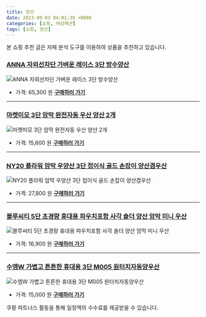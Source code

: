 ```yaml
---
title: 양산
date: 2023-09-03 04:01:39 +0800
categories: [쇼핑, 여성패션]
tags: [쇼핑, 양산]
---
```

본 쇼핑 추천 글은 자체 분석 도구를 이용하여 상품을 추천하고 있습니다.
### [ANNA 자외선차단 가벼운 레이스 3단 방수양산](https://link.coupang.com/re/AFFSDP?lptag=AF1030537&pageKey=7391546882&itemId=19111462356&vendorItemId=86231575281&traceid=V0-153-0886dc9418e5b952&clickBeacon=xMlZrQwU9J3DtC3T7rcOHPGx7dKwW0xrGCuCUmxnCXNWTdrArqxrg37%2BGLxdsVLpHmyS3th%2FhxUV%2Be0rz7oLoD2nCEDOjfMfu8rlTj86KH5IuOIixk5tnIYPeBvfz6nkqr318SG7rKCENdqbUaiRHaDHX1yZuc9Ud1zso0sLPXfXEAxnf2juGrg2W7wjthOz8Ph9X%2F3jWumVNWOuX7a2v7OWDG2pnVN5wRPXTAu05%2BNmyntOdS04FAVXS9%2FrtT%2BhONPDWounFwBbPDfv2%2Fq99haBg6ud5fDT2VhaDZ8orbL4jyPzDIP%2Fwbto8vZ4kAe9seMfVGELjdeGezz4SBtsWPVkKLcG1qY45ZXk1FeRBlAUG7yhoI4IaD0Uwm2E9pdoFHOu8cZloUMaL16kK%2BBj6wllTqWcLBr9BxopiEMAkBKfI1qrDDetfjmhOklNRSM4fWEPRsHHRybOltNmlHY83CTAwXE4hilTuHmIqrL8%2ByMm0fjGDdzHTrvJqlvH4zLP9Mo1g18nw%2BcnxPboWUg03s87ekDdhWQp%2F2Zg243yDyprg2fLAvU%2BbzIAnV%2BA0CRWDt86vYISl7eYBhxIVEBo2FG2uVVqs82GAjwhF4OgOCYKL%2BktvDe%2B8%2BulX8np%2FHyo%2FRjzPoTZDA3dHNSdpt819lI1DRGHJrR%2BjGTEdO6aozpq%2BrGKWqaNN20KlucKwR1skXNbj77c%2F%2BCqcOlO%2Bgvdez3RRKyDvuwXzWFxs67AEjN5LkPjXe9JDTyX7Y7Pe3wo3RAJR68klMkvsoEzI0yfDtjWpx%2FNhf%2FIE%2BvL%2FtSc4GYklfg8CKYZ%2Bsr065pe7fIy95rXuiJ8GMPqA58grsPC4GybkSew2orPK4ESMblGADsN9VYv8cwKYQuXvI%2FOhqb9&requestid=20230907040139577266311966&token=31850C%7CMIXED)
![ANNA 자외선차단 가벼운 레이스 3단 방수양산](https://ads-partners.coupang.com/image1/NwE_IITH3LG10KljN7WSn2iWlxwicP6HSPGW1W75ACByOTsdx1Ai5dWAlYiqS2aTVn84PYot0-vbQLjq5ApPfiPMgjRGghy7T0i5e2UYAykJF4ZDT8e8QeKqv5BueT-6ixwpUjukgscIzc2lBmPKtSo8A8vQJZW8CNc7ff1cdR_04sESwZX6bcBHoNJEsKRQZM8QuSw1TShNX1ZkRx-UrArtBWoSdZ7_Z5sw3aHasZAWdv88Ri5il5MhsH082o1fkXrbJlJ1Wh3RJJmyHhzxhQuNeY1bJGi3_sYTq1021vy0T1Fnlg==)
- 가격: 65,300 원
[**구매하러 가기**](https://link.coupang.com/re/AFFSDP?lptag=AF1030537&pageKey=7391546882&itemId=19111462356&vendorItemId=86231575281&traceid=V0-153-0886dc9418e5b952&clickBeacon=xMlZrQwU9J3DtC3T7rcOHPGx7dKwW0xrGCuCUmxnCXNWTdrArqxrg37%2BGLxdsVLpHmyS3th%2FhxUV%2Be0rz7oLoD2nCEDOjfMfu8rlTj86KH5IuOIixk5tnIYPeBvfz6nkqr318SG7rKCENdqbUaiRHaDHX1yZuc9Ud1zso0sLPXfXEAxnf2juGrg2W7wjthOz8Ph9X%2F3jWumVNWOuX7a2v7OWDG2pnVN5wRPXTAu05%2BNmyntOdS04FAVXS9%2FrtT%2BhONPDWounFwBbPDfv2%2Fq99haBg6ud5fDT2VhaDZ8orbL4jyPzDIP%2Fwbto8vZ4kAe9seMfVGELjdeGezz4SBtsWPVkKLcG1qY45ZXk1FeRBlAUG7yhoI4IaD0Uwm2E9pdoFHOu8cZloUMaL16kK%2BBj6wllTqWcLBr9BxopiEMAkBKfI1qrDDetfjmhOklNRSM4fWEPRsHHRybOltNmlHY83CTAwXE4hilTuHmIqrL8%2ByMm0fjGDdzHTrvJqlvH4zLP9Mo1g18nw%2BcnxPboWUg03s87ekDdhWQp%2F2Zg243yDyprg2fLAvU%2BbzIAnV%2BA0CRWDt86vYISl7eYBhxIVEBo2FG2uVVqs82GAjwhF4OgOCYKL%2BktvDe%2B8%2BulX8np%2FHyo%2FRjzPoTZDA3dHNSdpt819lI1DRGHJrR%2BjGTEdO6aozpq%2BrGKWqaNN20KlucKwR1skXNbj77c%2F%2BCqcOlO%2Bgvdez3RRKyDvuwXzWFxs67AEjN5LkPjXe9JDTyX7Y7Pe3wo3RAJR68klMkvsoEzI0yfDtjWpx%2FNhf%2FIE%2BvL%2FtSc4GYklfg8CKYZ%2Bsr065pe7fIy95rXuiJ8GMPqA58grsPC4GybkSew2orPK4ESMblGADsN9VYv8cwKYQuXvI%2FOhqb9&requestid=20230907040139577266311966&token=31850C%7CMIXED)
---
### [마켓미모 3단 암막 완전자동 우산 양산 2개](https://link.coupang.com/re/AFFSDP?lptag=AF1030537&pageKey=7471101330&itemId=19494990786&vendorItemId=86608256851&traceid=V0-153-77f0f1a565925fdb&clickBeacon=xMlZrQwU9J3DtC3T7rcOHPGx7dKwW0xrGCuCUmxnCXNWTdrArqxrg37%2BGLxdsVLpHmyS3th%2FhxUV%2Be0rz7oLoDW%2BTGvLbPHTbztxcKE5HuRLlPTm4gwZrkPlMXr%2FqyEAi8a%2BZlqs0bvZ1QtNdeDYeW%2FNOxSu9LFiVJBdU6ZAhw3XEAxnf2juGrg2W7wjthOz8Ph9X%2F3jWumVNWOuX7a2v7OWDG2pnVN5wRPXTAu05%2BNmyntOdS04FAVXS9%2FrtT%2BhswKEcf8HGhPMfZ3EC3XB5QffuorydDxIDJgmBozG9Ji0hoUrnmMb%2BjvaPru5ZE536XW%2BnvyOuLhE3xpZNW%2FLGXXzST7ioPBvxPLeaC4zBqGeQaif%2Ffq9g8U59BGQv2Jh%2BqV7ZVKkCj53HAMyKrQJ3kw%2FeW8TDfsc25AHenGmiAAjMrzI4y9uRS0RoxyRv810eafUfT81w5NpChll%2F0Jp7lv%2FYPXoq7BHsMuKnp5AcxBVEP%2B0siIsWAbf69jtDfPTlXKsWksTHR%2Fml63MKUQQwSaKKWfX7idEJspRA%2FibFNvORaDVa7bAr6ayag60d2ygOf%2FSmNoi2irLv3%2B3kNrTTDfzXmZHKJJU7OQ4wJdLJUCr86VlkS5D9x1WZv6QPzm5HbbtZ3u8slhth8t49s3gGUq9dFj%2FJ6ClbMndua95a6rguOuda7kP8L8Wsyd7VywRV5n%2BXdvsUaF3cPAtjelPUogogxRW4H4RZBx4vx%2FqRdnFkypF7XnjqEWtZ%2F6iDJYKuj9gA%2BV9jVQ6CkcQd7QQUS9wZ1epxWJ9fqQF%2FuLVFslgLCU1qIXJF%2FT%2Fyqu%2FOt1i1YcClpHmrbn6Vgghp12wToRENYPtp%2B7Iiquq1ltJSLM%3D&requestid=20230907040139577266311966&token=31850C%7CMIXED)
![마켓미모 3단 암막 완전자동 우산 양산 2개](https://ads-partners.coupang.com/image1/6QAcIAX0vJPp_c896Vh3XXoiJEtfzOuV528PjtjWsrngX9q0JmjAiUkK4WhCg2v5XPyGLY_HOIRcWV9XhzVQfBAcVfk85hY9GMNijbUjpau-Y1IUbvCe73Cp-9Rs4Bf482G7sYGJg96co7wpve1VdHEcpFmICvt14osRpjf6w1kpYRQC5BkftVMGgWA07wogIN39RgcyUwCUn3Yu7XqcQ7jyJsmoyCEU8bgVJ62fKJw_5pkFy1OTe9ODbzIb6qjpRLBZvt4_glpnAB1iVvFlUfrhNgIy_a_HPklpcOQNLylEvgTJXb8=)
- 가격: 15,600 원
[**구매하러 가기**](https://link.coupang.com/re/AFFSDP?lptag=AF1030537&pageKey=7471101330&itemId=19494990786&vendorItemId=86608256851&traceid=V0-153-77f0f1a565925fdb&clickBeacon=xMlZrQwU9J3DtC3T7rcOHPGx7dKwW0xrGCuCUmxnCXNWTdrArqxrg37%2BGLxdsVLpHmyS3th%2FhxUV%2Be0rz7oLoDW%2BTGvLbPHTbztxcKE5HuRLlPTm4gwZrkPlMXr%2FqyEAi8a%2BZlqs0bvZ1QtNdeDYeW%2FNOxSu9LFiVJBdU6ZAhw3XEAxnf2juGrg2W7wjthOz8Ph9X%2F3jWumVNWOuX7a2v7OWDG2pnVN5wRPXTAu05%2BNmyntOdS04FAVXS9%2FrtT%2BhswKEcf8HGhPMfZ3EC3XB5QffuorydDxIDJgmBozG9Ji0hoUrnmMb%2BjvaPru5ZE536XW%2BnvyOuLhE3xpZNW%2FLGXXzST7ioPBvxPLeaC4zBqGeQaif%2Ffq9g8U59BGQv2Jh%2BqV7ZVKkCj53HAMyKrQJ3kw%2FeW8TDfsc25AHenGmiAAjMrzI4y9uRS0RoxyRv810eafUfT81w5NpChll%2F0Jp7lv%2FYPXoq7BHsMuKnp5AcxBVEP%2B0siIsWAbf69jtDfPTlXKsWksTHR%2Fml63MKUQQwSaKKWfX7idEJspRA%2FibFNvORaDVa7bAr6ayag60d2ygOf%2FSmNoi2irLv3%2B3kNrTTDfzXmZHKJJU7OQ4wJdLJUCr86VlkS5D9x1WZv6QPzm5HbbtZ3u8slhth8t49s3gGUq9dFj%2FJ6ClbMndua95a6rguOuda7kP8L8Wsyd7VywRV5n%2BXdvsUaF3cPAtjelPUogogxRW4H4RZBx4vx%2FqRdnFkypF7XnjqEWtZ%2F6iDJYKuj9gA%2BV9jVQ6CkcQd7QQUS9wZ1epxWJ9fqQF%2FuLVFslgLCU1qIXJF%2FT%2Fyqu%2FOt1i1YcClpHmrbn6Vgghp12wToRENYPtp%2B7Iiquq1ltJSLM%3D&requestid=20230907040139577266311966&token=31850C%7CMIXED)
---
### [NY20 플라워 암막 우양산 3단 접이식 골드 손잡이 양산겸우산](https://link.coupang.com/re/AFFSDP?lptag=AF1030537&pageKey=7308404803&itemId=18717720181&vendorItemId=85861585165&traceid=V0-153-e573513d3a399de1&clickBeacon=xMlZrQwU9J3DtC3T7rcOHPGx7dKwW0xrGCuCUmxnCXNWTdrArqxrg37%2BGLxdsVLpHmyS3th%2FhxUV%2Be0rz7oLoGoy%2FdLfrJLS8JTYdeFgzCdLlPTm4gwZrkPlMXr%2FqyEA7rgqm67TcGVPdDa7nSI8ezs3fy9bFXpIT40wg5FcWKjXEAxnf2juGrg2W7wjthOz8Ph9X%2F3jWumVNWOuX7a2v7OWDG2pnVN5wRPXTAu05%2BNmyntOdS04FAVXS9%2FrtT%2BhLNV0BfS%2FjAyx%2FWDiOLSENH%2BEheTKezOxn2UPxjX2uNY%2FmjBC1ZKpApu1OSTD7zKltKqDHOij%2F2hR42lD%2BAFMwS2YkphyFt%2FAvh0zX9zNJfnG6cj2OrcQA50ylK7mpSy4%2BqV7ZVKkCj53HAMyKrQJ3iVZIKyBBOM1wd%2FwNiUN0mMjMrzI4y9uRS0RoxyRv8108by19vEOiQa3X%2BURVpx23lv%2FYPXoq7BHsMuKnp5AcxBVEP%2B0siIsWAbf69jtDfPTlXKsWksTHR%2Fml63MKUQQwSaKKWfX7idEJspRA%2FibFNvORaDVa7bAr6ayag60d2ygOf%2FSmNoi2irLv3%2B3kNrTTDfzXmZHKJJU7OQ4wJdLJUCr86VlkS5D9x1WZv6QPzm5HbbtZ3u8slhth8t49s3gGUq9dFj%2FJ6ClbMndua95a6rguOuda7kP8L8Wsyd7VywRV5n%2BXdvsUaF3cPAtjelPUogogxRW4H4RZBx4vx%2FqRdnFkypF7XnjqEWtZ%2F6iDJYKuj9gA%2BV9jVQ6CkcQd7QQUS9wZ1epxWJ9fqQF%2FuLVFslgLCU1qIXJF%2FT%2Fyqu%2FOt1i1YcClpHmrbn6Vgghp12wToRENYPtp%2B7Iiquq1ltJSLM%3D&requestid=20230907040139577266311966&token=31850C%7CMIXED)
![NY20 플라워 암막 우양산 3단 접이식 골드 손잡이 양산겸우산](https://ads-partners.coupang.com/image1/L8hNHZrZKmU0hwASL-BEmqY0JgZ8p_Xou9Xa7Hn63SYlqg9XTrACGD1m39CPbZqZBQ4Q75Z0P-58Eq1RuP8qa9ogMawSj4u1ZCVDGFj193M4sFqHr4sq2uLvbicOurg0gKZcqiWtfco2u8V41a78doFxaLk0AP8sE7tffHIFaM0wETyA0uwx0IuL63APyw318pw0TKaJ5GIETBXBzesHj4iWAZPe0aOBBeQBo-7G-jsfciP0T2nQWEDVd6NCpTPCPVojIbLYOspQbVHnH6oV8_4g7mzt8zdg8Rb_4M5N1vus_zBn)
- 가격: 27,800 원
[**구매하러 가기**](https://link.coupang.com/re/AFFSDP?lptag=AF1030537&pageKey=7308404803&itemId=18717720181&vendorItemId=85861585165&traceid=V0-153-e573513d3a399de1&clickBeacon=xMlZrQwU9J3DtC3T7rcOHPGx7dKwW0xrGCuCUmxnCXNWTdrArqxrg37%2BGLxdsVLpHmyS3th%2FhxUV%2Be0rz7oLoGoy%2FdLfrJLS8JTYdeFgzCdLlPTm4gwZrkPlMXr%2FqyEA7rgqm67TcGVPdDa7nSI8ezs3fy9bFXpIT40wg5FcWKjXEAxnf2juGrg2W7wjthOz8Ph9X%2F3jWumVNWOuX7a2v7OWDG2pnVN5wRPXTAu05%2BNmyntOdS04FAVXS9%2FrtT%2BhLNV0BfS%2FjAyx%2FWDiOLSENH%2BEheTKezOxn2UPxjX2uNY%2FmjBC1ZKpApu1OSTD7zKltKqDHOij%2F2hR42lD%2BAFMwS2YkphyFt%2FAvh0zX9zNJfnG6cj2OrcQA50ylK7mpSy4%2BqV7ZVKkCj53HAMyKrQJ3iVZIKyBBOM1wd%2FwNiUN0mMjMrzI4y9uRS0RoxyRv8108by19vEOiQa3X%2BURVpx23lv%2FYPXoq7BHsMuKnp5AcxBVEP%2B0siIsWAbf69jtDfPTlXKsWksTHR%2Fml63MKUQQwSaKKWfX7idEJspRA%2FibFNvORaDVa7bAr6ayag60d2ygOf%2FSmNoi2irLv3%2B3kNrTTDfzXmZHKJJU7OQ4wJdLJUCr86VlkS5D9x1WZv6QPzm5HbbtZ3u8slhth8t49s3gGUq9dFj%2FJ6ClbMndua95a6rguOuda7kP8L8Wsyd7VywRV5n%2BXdvsUaF3cPAtjelPUogogxRW4H4RZBx4vx%2FqRdnFkypF7XnjqEWtZ%2F6iDJYKuj9gA%2BV9jVQ6CkcQd7QQUS9wZ1epxWJ9fqQF%2FuLVFslgLCU1qIXJF%2FT%2Fyqu%2FOt1i1YcClpHmrbn6Vgghp12wToRENYPtp%2B7Iiquq1ltJSLM%3D&requestid=20230907040139577266311966&token=31850C%7CMIXED)
---
### [블루씨티 5단 초경량 휴대용 파우치포함 사각 숄더 양산 암막 미니 우산](https://link.coupang.com/re/AFFSDP?lptag=AF1030537&pageKey=7360718950&itemId=18963446444&vendorItemId=86089291112&traceid=V0-153-dcf5eb1ef36c4d7c&clickBeacon=xMlZrQwU9J3DtC3T7rcOHPGx7dKwW0xrGCuCUmxnCXNWTdrArqxrg37%2BGLxdsVLpHmyS3th%2FhxUV%2Be0rz7oLoDCn90d%2BmM3YWsbXjBGzrEBLlPTm4gwZrkPlMXr%2FqyEAXQ0KhBmYF3JpHSqNNCIpu9Up%2B%2F6qe8zqkL4gIxD%2FmmLXEAxnf2juGrg2W7wjthOz8Ph9X%2F3jWumVNWOuX7a2v7OWDG2pnVN5wRPXTAu05%2BNmyntOdS04FAVXS9%2FrtT%2Bh1P3rZA6mEmrmTp0961Ovf87QU0EUTkCdHXTdhVrHZfcqVmkXrw8cu%2BIikdyJ0V3U76X33LEQ6Ys57dihPr%2Ba5Ngo3YcrX52BW4FLC6VBBvpFy%2FsZSbOA7He9EIUCPAyq%2BqV7ZVKkCj53HAMyKrQJ3viKesT7TDLrkS%2BZEUt6YVySJMXwJm6JTa%2B0D8iHizdAelkj8ZcujeZqT74LeZddFbBcnojvaVREhk1752UmDAL63%2FKFKTfKC7mqBNCVBdQZ1Tz0cVDErYpPe%2B%2BiUHnOHgz%2Fgi9zQ9BlTvg5rIGq5FoqxNnoo25Py43qPXg1BUTCxnmCCxwFatRNL8k2tZC%2BBZxF%2FawDh0x61vulkFjj7u6ikQTkUyFgAptXZLdKjnAkSjXBKMpBBFxh8deqZ0qDYL1WZaCqEkdtAplX14aJv46A%2FUuwGxiV7YSNElgmxZPk4aNj0Kq1ceCTiyOJenM%2BQvNodYAyYlQdxmm4Lx3Z20TtISGiE20XMLy24a9s7eECwbCVqRLflHZQks2HxCwZ8SvtVM%2Byn7%2BjQSO98Gc4oeQhhMrUyDv8bUaJeLF%2FO1ckHWRRnuyxUwzfhOADxoHw%2F5p0QYaZJEArYO6I1lM%2FDNg%3D&requestid=20230907040139577266311966&token=31850C%7CMIXED)
![블루씨티 5단 초경량 휴대용 파우치포함 사각 숄더 양산 암막 미니 우산](https://ads-partners.coupang.com/image1/b0E1F6cxRV0sFO19bzdmKrNsr1ihMk7fFS8uyl8vDvuTfRFe55ppAMmKwohO_AwOlUCrrniCIWRLewNLmIXE9U8BWzRaq-cT00lVqhEL5WzluBKn5n82IbBiBiwYqob_Znw07M2pv-dHJTCcR6JgU4brb-vnm5lED1BIj97kxQO97kJnF8ur8vurTqlFH9XNvx87jww9IRHiL5JxVf9ljtVRk2988ApAxqBSOFwuY9MOEtkQBkvV2sPuN7TuE-y6QB1bv5vXBgRfG4FkL4BFsXtXuKVmXqdwp1s2x4s5OEqseXIRHA==)
- 가격: 16,900 원
[**구매하러 가기**](https://link.coupang.com/re/AFFSDP?lptag=AF1030537&pageKey=7360718950&itemId=18963446444&vendorItemId=86089291112&traceid=V0-153-dcf5eb1ef36c4d7c&clickBeacon=xMlZrQwU9J3DtC3T7rcOHPGx7dKwW0xrGCuCUmxnCXNWTdrArqxrg37%2BGLxdsVLpHmyS3th%2FhxUV%2Be0rz7oLoDCn90d%2BmM3YWsbXjBGzrEBLlPTm4gwZrkPlMXr%2FqyEAXQ0KhBmYF3JpHSqNNCIpu9Up%2B%2F6qe8zqkL4gIxD%2FmmLXEAxnf2juGrg2W7wjthOz8Ph9X%2F3jWumVNWOuX7a2v7OWDG2pnVN5wRPXTAu05%2BNmyntOdS04FAVXS9%2FrtT%2Bh1P3rZA6mEmrmTp0961Ovf87QU0EUTkCdHXTdhVrHZfcqVmkXrw8cu%2BIikdyJ0V3U76X33LEQ6Ys57dihPr%2Ba5Ngo3YcrX52BW4FLC6VBBvpFy%2FsZSbOA7He9EIUCPAyq%2BqV7ZVKkCj53HAMyKrQJ3viKesT7TDLrkS%2BZEUt6YVySJMXwJm6JTa%2B0D8iHizdAelkj8ZcujeZqT74LeZddFbBcnojvaVREhk1752UmDAL63%2FKFKTfKC7mqBNCVBdQZ1Tz0cVDErYpPe%2B%2BiUHnOHgz%2Fgi9zQ9BlTvg5rIGq5FoqxNnoo25Py43qPXg1BUTCxnmCCxwFatRNL8k2tZC%2BBZxF%2FawDh0x61vulkFjj7u6ikQTkUyFgAptXZLdKjnAkSjXBKMpBBFxh8deqZ0qDYL1WZaCqEkdtAplX14aJv46A%2FUuwGxiV7YSNElgmxZPk4aNj0Kq1ceCTiyOJenM%2BQvNodYAyYlQdxmm4Lx3Z20TtISGiE20XMLy24a9s7eECwbCVqRLflHZQks2HxCwZ8SvtVM%2Byn7%2BjQSO98Gc4oeQhhMrUyDv8bUaJeLF%2FO1ckHWRRnuyxUwzfhOADxoHw%2F5p0QYaZJEArYO6I1lM%2FDNg%3D&requestid=20230907040139577266311966&token=31850C%7CMIXED)
---
### [수엠W 가볍고 튼튼한 휴대용 3단 M005 원터치자동양우산](https://link.coupang.com/re/AFFSDP?lptag=AF1030537&pageKey=7281214431&itemId=18590175847&vendorItemId=85971960308&traceid=V0-153-a4f502bbd08fcf69&clickBeacon=xMlZrQwU9J3DtC3T7rcOHPGx7dKwW0xrGCuCUmxnCXNWTdrArqxrg37%2BGLxdsVLpHmyS3th%2FhxUV%2Be0rz7oLoLg3YTsv14xSi%2BArqxQzG0NLlPTm4gwZrkPlMXr%2FqyEArYA7JFw1uiTklMSiKv8iPZRXmO0pDNp1BEarrN3RmUPXEAxnf2juGrg2W7wjthOz8Ph9X%2F3jWumVNWOuX7a2v7OWDG2pnVN5wRPXTAu05%2BNmyntOdS04FAVXS9%2FrtT%2BhtxqROnQAEK1JSr%2B1POGtPvmF5aiKZN4BoFhiuLNffyiwXVBll3EDVaQV9ak3sTnIyeC3u6ENb74%2FJRJYHIf%2FiyIgteQibZhb1ubSD0c56HNnrCpcmGsSwZ2CQ4To%2Br3m9VWkVWvCDGp%2FLcB7fYOpUkAbtNll8FuiRcDsc1CqgAVa%2Bpt0SviM5BrWZyDjsbSU7e8p5OrjIwAl%2FBVUI5Khyb%2FU7YLzwD1zvMpidrMnZtXI25T6q0qYF6xDOS9VgSbmzPXPf26SH7EgYrTq2UCcwgtxD18DyIOuV%2FWydEezvOV3bNxPdfvQyG0Tt1FBwzG78h5jZl4gZVgpQxj%2Bh0KIk%2BZ44pjNMaEuNoyKtpYe%2BBSW6cEByPni9OFYDeM%2F61tOETS529F0SSWMyxg6qFqBBg38OA9e98a33V8eij%2BIuEtbf60hoHJzriJqn8BfTmGBkMYNyuHbaEWYzh0ugm6DkiK1kqyA%2BSa5dCU%2BwcfSs6UnNNRdS%2Ba7X%2B7pFOKZ9VTqXCtcMb%2BDQ4Ar%2FJ%2B%2FW2Tf8Juw5oNDbki%2FdR%2BlsLBmf6cgVJLElzXzDXfV3TLaiwiIAlY9aGIbb2S71pREdIX1bhDlMuM9BqSeCeDhE5%2FINiw%3D&requestid=20230907040139577266311966&token=31850C%7CMIXED)
![수엠W 가볍고 튼튼한 휴대용 3단 M005 원터치자동양우산](https://ads-partners.coupang.com/image1/sdb4x7WGrMk3eh3dse-MMtrMZXjcyysHWw8SYh6VqkqpomMSAzZg7XevuWY_crbJWzv7fd88ys5ul3ayzrd33tCx8wRN4X5BmupygU3umgllOZs4ysemXvmGERJIPIjlA_yCnWWj-2eCdrE6cFEKD5tEibNNrjMY7iVxl7KOhcidkpAc9Pab2z46fCFTUes8Rbt09onCEmfQGLnQFAQbFNkO5ShsJG19M26YXMRmbNpweko58Z6W8OMLFi1f3ohkyXrSxeSj--YTv9vGXWNJigY5IHd1ufxN0VXXJLy8NW3GhHBi)
- 가격: 15,000 원
[**구매하러 가기**](https://link.coupang.com/re/AFFSDP?lptag=AF1030537&pageKey=7281214431&itemId=18590175847&vendorItemId=85971960308&traceid=V0-153-a4f502bbd08fcf69&clickBeacon=xMlZrQwU9J3DtC3T7rcOHPGx7dKwW0xrGCuCUmxnCXNWTdrArqxrg37%2BGLxdsVLpHmyS3th%2FhxUV%2Be0rz7oLoLg3YTsv14xSi%2BArqxQzG0NLlPTm4gwZrkPlMXr%2FqyEArYA7JFw1uiTklMSiKv8iPZRXmO0pDNp1BEarrN3RmUPXEAxnf2juGrg2W7wjthOz8Ph9X%2F3jWumVNWOuX7a2v7OWDG2pnVN5wRPXTAu05%2BNmyntOdS04FAVXS9%2FrtT%2BhtxqROnQAEK1JSr%2B1POGtPvmF5aiKZN4BoFhiuLNffyiwXVBll3EDVaQV9ak3sTnIyeC3u6ENb74%2FJRJYHIf%2FiyIgteQibZhb1ubSD0c56HNnrCpcmGsSwZ2CQ4To%2Br3m9VWkVWvCDGp%2FLcB7fYOpUkAbtNll8FuiRcDsc1CqgAVa%2Bpt0SviM5BrWZyDjsbSU7e8p5OrjIwAl%2FBVUI5Khyb%2FU7YLzwD1zvMpidrMnZtXI25T6q0qYF6xDOS9VgSbmzPXPf26SH7EgYrTq2UCcwgtxD18DyIOuV%2FWydEezvOV3bNxPdfvQyG0Tt1FBwzG78h5jZl4gZVgpQxj%2Bh0KIk%2BZ44pjNMaEuNoyKtpYe%2BBSW6cEByPni9OFYDeM%2F61tOETS529F0SSWMyxg6qFqBBg38OA9e98a33V8eij%2BIuEtbf60hoHJzriJqn8BfTmGBkMYNyuHbaEWYzh0ugm6DkiK1kqyA%2BSa5dCU%2BwcfSs6UnNNRdS%2Ba7X%2B7pFOKZ9VTqXCtcMb%2BDQ4Ar%2FJ%2B%2FW2Tf8Juw5oNDbki%2FdR%2BlsLBmf6cgVJLElzXzDXfV3TLaiwiIAlY9aGIbb2S71pREdIX1bhDlMuM9BqSeCeDhE5%2FINiw%3D&requestid=20230907040139577266311966&token=31850C%7CMIXED)


쿠팡 파트너스 활동을 통해 일정액의 수수료를 제공받을 수 있습니다.
